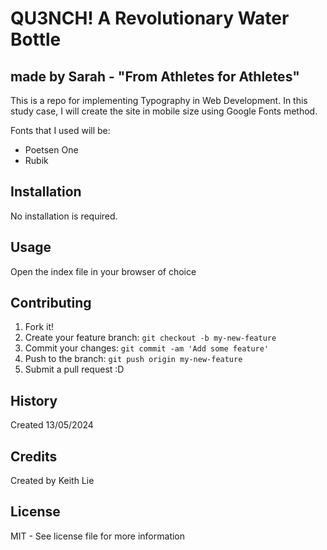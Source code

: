 # QU3NCH! A Revolutionary Water Bottle
## made by Sarah - "From Athletes for Athletes"
This is a repo for implementing Typography in Web Development. In this study case, I will create the site in mobile size using Google Fonts method.

Fonts that I used will be:
- Poetsen One
- Rubik

## Installation
No installation is required.

## Usage
Open the index file in your browser of choice

## Contributing
1. Fork it!
2. Create your feature branch: `git checkout -b my-new-feature`
3. Commit your changes: `git commit -am 'Add some feature'`
4. Push to the branch: `git push origin my-new-feature`
5. Submit a pull request :D

## History
Created 13/05/2024

## Credits
Created by Keith Lie

## License
MIT - See license file for more information
